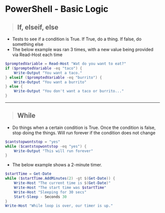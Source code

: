 # PowerShell - Basic Logic

> ## **If, elseif, else**

- Tests to see if a condition is True. If True, do a thing. If false, do something else
- The below example was ran 3 times, with a new value being provided via Read-Host each time

```PowerShell
$promptedVariable = Read-Host "Wat do you want to eat?"
if ($promptedVariable -eq "taco") {
    Write-Output "You want a taco."
} elseif ($promptedVariable -eq "burrito") {
    Write-Output "You want a burrito"
} else {
    Write-Output "You don't want a taco or burrito..."
}
```


---

> ## **While**

- Do things when a certain condition is True. Once the condition is false, stop doing the things. Will run forever if the condition does not change

```PowerShell
$cantstopwontstop = "yes"
while ($cantstopwontstop -eq "yes") {
    Write-Output "This will run forever"
}
```
- The below example shows a 2-minute timer.

```PowerShell
$startTime = Get-Date
while ($startTime.AddMinutes(2) -gt $(Get-Date)) {
    Write-Host "The current time is $(Get-Date)"
    Write-Host "The start time was $startTime"
    Write-Host "Sleeping for 30 secs"
    Start-Sleep - Seconds 30
} 
Write-Host "While loop is over, our timer is up."
```